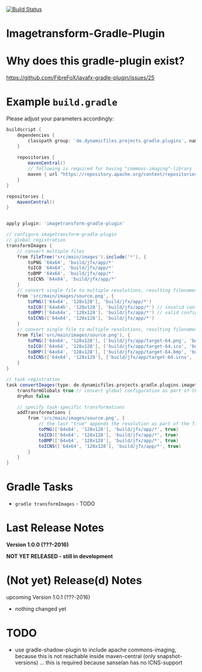 [![Build Status](https://travis-ci.org/FibreFoX/imagetransform-gradle-plugin.svg?branch=master)](https://travis-ci.org/FibreFoX/imagetransform-gradle-plugin)

Imagetransform-Gradle-Plugin
============================



Why does this gradle-plugin exist?
==================================

https://github.com/FibreFoX/javafx-gradle-plugin/issues/25



Example `build.gradle`
======================

Please adjust your parameters accordingly:

```groovy
buildscript {
    dependencies {
        classpath group: 'de.dynamicfiles.projects.gradle.plugins', name: 'imagetransform-gradle-plugin', version: '1.0.0'
    }
    
    repositories {
        mavenCentral()
        // following is required for having "commons-imaging"-library
        maven { url "https://repository.apache.org/content/repositories/snapshots/" }
    }
}

repositories {
    mavenCentral()
}


apply plugin: 'imagetransform-gradle-plugin'

// configure imagetransform-gradle-plugin
// global registration
transformImages {
    // convert multiple files
    from fileTree('src/main/images').include('*'), {
        toPNG '64x64', 'build/jfx/app/*'
        toICO '64x64', 'build/jfx/app/*'
        toBMP '64x64', 'build/jfx/app/*'
        toICNS '64x64', 'build/jfx/app/*'
    }
    // convert single file to multiple resolutions, resulting filenames will be extendes with resolution
    from 'src/main/images/source.png', {
        toPNG(['64x64', '128x128'], 'build/jfx/app/*')
        toICO(['64x64h', '128x128'], 'build/jfx/app/*') // invalid configuration
        toBMP(['64x64x', '128x128'], 'build/jfx/app/*') // valid configuration ;)
        toICNS(['64x64', '128x128'], 'build/jfx/app/*')
    }
    // convert single file to multiple resolutions, resulting filenames in the same order will be taken
    from file('src/main/images/source.png'), {
        toPNG(['64x64', '128x128'], ['build/jfx/app/target-64.png', 'build/jfx/app/target-128.png'])
        toICO(['64x64', '128x128'], ['build/jfx/app/target-64.ico', 'build/jfx/app/target-128.ico'])
        toBMP(['64x64', '128x128'], ['build/jfx/app/target-64.bmp', 'build/jfx/app/target-128.bmp'])
        toICNS(['64x64', '128x128'], ['build/jfx/app/target-64.icns', 'build/jfx/app/target-128.icns'])
    }
}

// task registration
task convertImages(type: de.dynamicfiles.projects.gradle.plugins.imagetransform.tasks.TransformTask) {
    transformGlobals true // convert global configuration as part of this task
    dryRun false

    // specify task-specific transformations
    addTransformations {
        from 'src/main/images/source.png', {
            // the last "true" appends the resolution as part of the filename
            toPNG(['64x64', '128x128'], 'build/jfx/app/*', true)
            toICO(['64x64', '128x128'], 'build/jfx/app/*', true)
            toBMP(['64x64', '128x128'], 'build/jfx/app/*', true)
            toICNS(['64x64', '128x128'], 'build/jfx/app/*', true)
        }
    }
}
```


Gradle Tasks
============

* `gradle transformImages` - TODO



Last Release Notes
==================

**Version 1.0.0 (???-2016)**

**NOT YET RELEASED - still in development**


(Not yet) Release(d) Notes
==========================

upcoming Version 1.0.1 (???-2016)

* nothing changed yet


TODO
====
* use gradle-shadow-plugin to include apache commons-imaging, because this is not reachable inside maven-central (only snapshot-versions) ... this is required because sanselan has no ICNS-support
